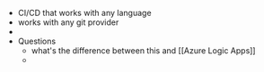- CI/CD that works with any language
- works with any git provider
-
- Questions
	- what's the difference between this and [[Azure Logic Apps]]
	-